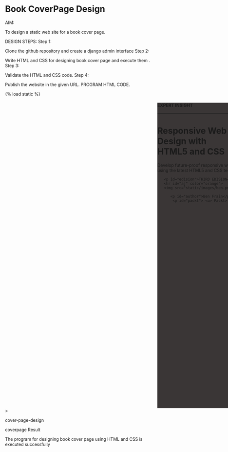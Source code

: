 # Book CoverPage Design

AIM:

To design a static web site for a book cover page.

DESIGN STEPS:
Step 1:

Clone the github repository and create a django admin interface
Step 2:

Write HTML and CSS for designing book cover page and execute them .
Step 3:

Validate the HTML and CSS code.
Step 4:

Publish the website in the given URL.
PROGRAM
HTML CODE.

<!DOCTYPE html>
{% load static %}
<html lang="en">

<head>
   <meta charset="UTF-8">
   <meta http-equiv="X-UA-Compatible" content="IE=edge">
   <meta name="viewport" content="width=device-width, initial-scale=1.0">
   <title>coverpage</title>
   <link rel="stylesheet" href="static/css/cover.css">
   <style>
   main{
   background-color: rgb(58, 54, 54);
   background-image: url('static/images/book.png');
   height: 1000px;
   width:800px;
   margin-left: 500px;
}
   </style>
</head>
<body>
   <main>
       <h4>EXPERT INSIGHT</h4>
       <hr id="start" color="orange">
       <h1>
           Responsive Web <br>
           Design with <br>
           HTML5 and CSS
       </h1>
       <p>Develop future-proof responsive websites <br>
       using the latest HTML5 and CSS techniques</p>

       
       <p id="edision">THIRD EDISION</p>
       <hr id="aj" color="orange">
       <img src="static/images/ben.png" alt="sdfgh">
       
          <p id="author">Ben Frain</p>
           <p id="packt"> <u> Packt> </u></p>
   
   
   </main>
  
</body>
</html>>

cover-page-design

coverpage
Result

The program for designing book cover page using HTML and CSS is executed successfully
